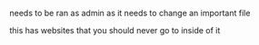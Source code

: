 needs to be ran as admin as it needs to change an important file

this has websites that you should never go to inside of it
